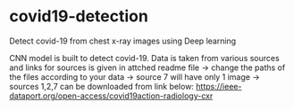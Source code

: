 # covid19-detection
Detect covid-19 from chest x-ray images using Deep learning

CNN model is built to detect covid-19.
Data is taken from various sources and links for sources is given in attched readme file
-> change the paths of the files according to your data
-> source 7 will have only 1 image
-> sources 1,2,7 can be downloaded from link below:
 https://ieee-dataport.org/open-access/covid19action-radiology-cxr 
